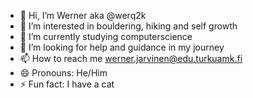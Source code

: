 - 👋 Hi, I’m Werner aka @werq2k
- 👀 I’m interested in bouldering, hiking and self growth
- 🌱 I’m currently studying computerscience
- 💞️ I’m looking for help and guidance in my journey
- 📫 How to reach me werner.jarvinen@edu.turkuamk.fi
- 😄 Pronouns: He/Him
- ⚡ Fun fact: I have a cat
<!---
werq2k/werq2k is a ✨ special ✨ repository because its `README.md` (this file) appears on your GitHub profile.
You can click the Preview link to take a look at your changes.
--->
